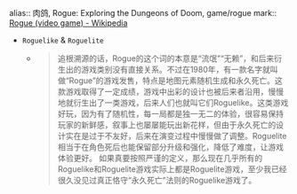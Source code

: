 alias:: 肉鸽, Rogue: Exploring the Dungeons of Doom, game/rogue
mark:: [Rogue (video game) - Wikipedia](https://en.wikipedia.org/wiki/Rogue_(video_game))

- `Roguelike` & `Roguelite`
  - > 追根溯源的话，Rogue的这个词的本意是“流氓”“无赖”，和后来衍生出的游戏类别没有直接关系。不过在1980年，有一款名字就叫做“Rogue”的游戏发售，特点是地图元素随机生成和永久死亡。这款游戏取得了一定成绩，游戏中出彩的设计也被后来者沿用，慢慢地就衍生出了一类游戏，后来人们也就叫它们Roguelike。这类游戏好玩，因为有了随机性，每一局都是独一无二的体验，很容易保持玩家的新鲜感，叙事上也屡屡能玩出新花样，但由于永久死亡的设计实在是过于不友好，后来在演变过程中慢慢做了调整。Roguelite相当于在角色死后也能保留部分升级和强化，降低了难度，让游戏体验更好。
    如果真要按照严谨的定义，那么现在几乎所有的Roguelike和Roguelite游戏实际上都是Roguelite游戏，至少我已经很久没见过真正恪守“永久死亡”法则的Roguelike游戏了。